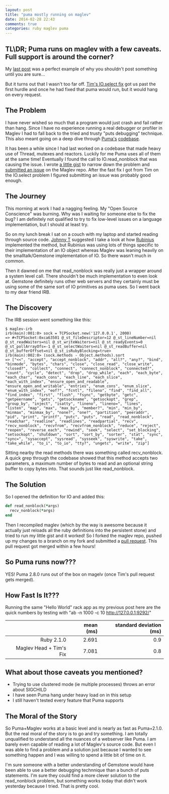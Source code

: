 ```yaml
---
layout: post
title: "puma mostly running on maglev"
date: 2014-02-28 22:43
comments: true
categories: ruby maglev puma
---
```


## TL\DR; Puma runs on maglev with a few caveats. Full support is around the corner?

My [last post](/blog/2014/02/26/puma-runs-on-maglev) was a perfect example of why you shouldn't post something until you are sure...

But it turns out that I wasn't too far off. [Tim's IO.select fix](https://github.com/MagLev/maglev/tree/tim/github313) got us past the first hurdle and once he had fixed that puma would run, but it would hang on every request.

<!--more-->

## The Problem

I have never wished so much that a program would just crash and fail rather than hang. Since I have no experience running a real debugger or profiler in Maglev I had to fall back to the tried and trusty "puts debugging" technique. This also meant going on a deep dive through [Puma's](http://puma.io/) [codebase](https://github.com/puma/puma).

It has been a while since I had last worked on a codebase that made heavy use of Thread, mutexes and reactors. Luckily for me Puma uses all of them at the same time! Eventually I found the call to IO.read_nonblock that was causing the issue. I wrote [a little gist](https://gist.github.com/hqmq/9278656) to narrow down the problem and [submitted an issue](https://github.com/MagLev/maglev/issues/338) on the Maglev repo. After the fast fix I got from Tim on the IO.select problem I figured submitting an issue was probably good enough.

## The Journey

This morning at work I had a nagging feeling. My "Open Source Conscience" was burning. Why was I waiting for someone else to fix the bug? I am definitely not qualified to try to fix low-level issues on a language implementation, but I should at least try.

So on my lunch break I sat on a couch with my laptop and started reading through source code. [Johnny T](https://github.com/johnnyt) suggested I take a look at how [Rubinius](http://rubini.us/) implemented the method, but Rubinius was using lots of things specific to their implementation of an IO object whereas Maglev was leaning heavily on the smalltalk/Gemstone implementation of IO. So there wasn't much in common.

Then it dawned on me that read_nonblock was really just a wrapper around a system level call. There shouldn't be much implementation to even look at. Gemstone definitely runs other web servers and they certainly must be using some of the same sort of IO primitives as puma uses. So I went back to my dear friend IRB.

## The Discovery

The IRB session went something like this:

```
$ maglev-irb
irb(main):001:0> sock = TCPSocket.new('127.0.0.1', 2000)
=> #<TCPSocket:0xca63501 @_st_fileDescriptor=12 @_st_lineNumber=nil @_st_readWaiters=nil @_st_writeWaiters=nil @_st_readyEvents=0 @_st_pollArrayOfs=-1 @_st_selectWaiters=nil @_st_readBuffer=nil @_st_bufferOffset=nil @_st_isRubyBlocking=true>
irb(main):002:0> (sock.methods - Object.methods).sort
=> ["<<", "accept", "accept_nonblock", "addr", "all?", "any?", "bind", "binmode", "bytes", "chars", "close", "close_read", "close_write", "closed?", "collect", "connect", "connect_nonblock", "connected?", "count", "cycle", "detect", "drop", "drop_while", "each", "each_byte", "each_char", "each_cons", "each_line", "each_slice", "each_with_index", "ensure_open_and_readable", "ensure_open_and_writable", "entries", "enum_cons", "enum_slice", "enum_with_index", "eof?", "fcntl", "fileno", "find", "find_all", "find_index", "first", "flush", "fsync", "getbyte", "getc", "getpeername", "gets", "getsockname", "getsockopt", "grep", "group_by", "inject", "isatty", "lineno", "lineno=", "lines", "listen", "map", "max", "max_by", "member?", "min", "min_by", "minmax", "minmax_by", "none?", "one?", "partition", "peeraddr", "pid", "print", "printf", "putc", "puts", "read", "read_nonblock", "readchar", "readline", "readlines", "readpartial", "recv", "recv_nonblock", "recvfrom", "recvfrom_nonblock", "reduce", "reject", "reopen", "reverse_each", "rewind", "seek", "select", "set_blocking", "setsockopt", "shutdown", "sort", "sort_by", "sorter", "stat", "sync", "sync=", "sysaccept", "sysread", "sysseek", "syswrite", "take", "take_while", "to_i", "to_io", "tty?", "ungetc", "write", "zip"]
```

Sitting nearby the read methods there was something called recv_nonblock. A quick grep through the codebase showed that this method accepts two parameters, a maximum number of bytes to read and an optional string buffer to copy bytes into.  That sounds just like read_nonblock.

## The Solution

So I opened the definition for IO and added this:

```ruby src/kernel/bootstrap/IO.rb
def read_nonblock(*args)
  recv_nonblock(*args)
end
```

Then I recompiled maglev (which by the way is awesome because it actually just reloads all the ruby definitions into the persistent stone) and tried to run my little gist and it worked! So I forked the maglev repo, pushed up my changes to a branch on my fork and submitted a [pull request](https://github.com/MagLev/maglev/pull/339). This pull request got merged within a few hours!

## So Puma runs now???

YES! Puma 2.8.0 runs out of the box on magelv (once Tim's pull request gets merged).

## How Fast Is It???

Running the same "Hello World" rack app as my previous post here are the quick numbers by testing with "ab -n 1000 -c 10 http://127.0.0.1:9292/"
<table style="text-align: right;" cellpadding="10">
  <thead>
    <tr>
      <th>&nbsp;</th>
      <th>mean (ms)</th>
      <th>standard deviation (ms)</th>
    </tr>
  </thead>
  <tbody>
    <tr>
      <td>Ruby 2.1.0</td>
      <td>2.691</td>
      <td>0.9</td>
    </tr>
    <tr>
      <td>Maglev Head + Tim's Fix</td>
      <td>7.081</td>
      <td>0.8</td>
    </tr>
  </tbody>
</table>

## What about those caveats you mentioned?

 * Trying to use clustered mode (ie multiple processes) throws an error about SIGCHILD
 * I have seen Puma hang under heavy load on in this setup
 * I still haven't tested every feature that Puma supports

## The Moral of the Story

So Puma+Maglev works at a basic level and is nearly as fast as Puma+2.1.0. But the real moral of the story is to go and try something. I am totally unqualified to understand all the nuances of a webserver like Puma. I am barely even capable of reading a lot of Maglev's source code. But even I was able to find a problem and a solution just because I wanted to see something happen and I was willing to spend a little bit of time on it.

I'm sure someone with a better understanding of Gemstone would have been able to use a better debugging technnique than a bunch of puts statements. I'm sure they could find a more clever solution to the read_nonblock problem, but something works today that didn't work yesterday because I tried. That is pretty cool.

